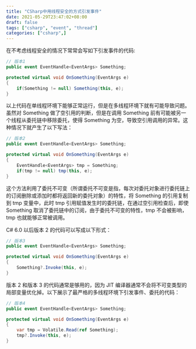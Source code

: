 ```yaml
---
title: "CSharp中用线程安全的方式引发事件"
date: 2021-05-29T23:47:02+08:00
draft: false
tags: ["csharp", "event", "thread"]
categories: ["csharp",]
---
```


在不考虑线程安全的情况下常常会写如下引发事件的代码:

```c#
// 版本1
public event EventHandle<EventArgs> Something;

protected virtual void OnSomething(EventArgs e)
{
    if(Something != null) Something(this, e);
}
```

以上代码在单线程环境下能够正常运行，但是在多线程环境下就有可能导致问题。虽然对 Something 做了空引用的判断，但是在调用 Something 前有可能被另一个线程从委托链中移除委托，使得 Something 为空，导致空引用调用的异常。这种情况下就产生了以下写法：

```c#
// 版本2
public event EventHandle<EventArgs> Something;

protected virtual void OnSomething(EventArgs e)
{
    EventHandle<EventArgs> tmp = Something;
    if(tmp != null) tmp(this, e);
}
```

这个方法利用了委托不可变（所谓委托不可变是指，每次对委托对象进行委托链上的订阅删除或添加时都将返回新的委托对象）的特性，将 Something 的引用复制到 tmp 变量中，此时 tmp 引用赋值发生时的委托链，在通过空引用检查后，即使 Something 取消了委托链中的订阅，由于委托不可变的特性，tmp 不会被影响，tmp 也就能够正常被调用。

C# 6.0 以后版本 2 的代码可以写成以下形式：

```c#
// 版本3
public event EventHandle<EventArgs> Something;

protected virtual void OnSomething(EventArgs e)
{
    Something?.Invoke(this, e);
}
```

版本 2 和版本 3 的代码通常是够用的，因为 JIT 编译器通常不会将不可变类型的局部变量优化掉。以下展示了最严格的多线程环境下引发事件、委托的代码：

```c#
// 版本4
public event EventHandle<EventArgs> Something;

protected virtual void OnSomething(EventArgs e)
{
    var tmp = Volatile.Read(ref Something);
    tmp?.Invoke(this, e);
}
```